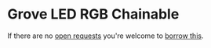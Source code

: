 # Grove LED RGB Chainable
If there are no [open requests](../../../../issues?q=is%3Aissue+is%3Aopen+%22Grove+LED+RGB+Chainable%22+in%3Atitle) you're welcome to [borrow this](../../../../issues/new?title=Borrow+request+for+Grove+LED+RGB+Chainable&body=1+piece+of+%5Bthis%5D%28..%2Fblob%2Fmain%2F.%2FHardware%2FActuators%2FGrove_LED_RGB_Chainable.md%29+for+~2+weeks.).